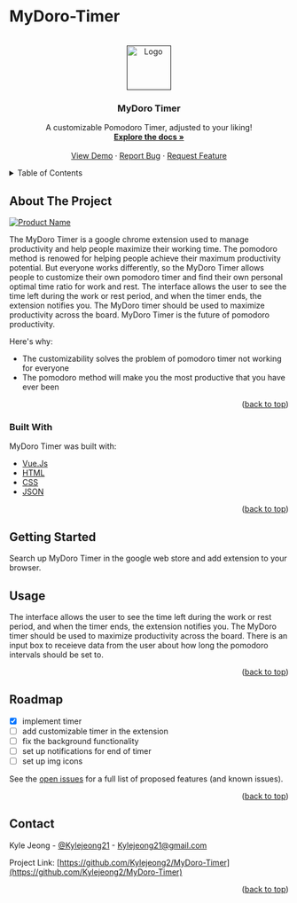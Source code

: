 # MyDoro-Timer
<div id="top"></div>
<!-- PROJECT LOGO -->
<br />
<div align="center">
  <a href="">
    <img src="images/logo.png" alt="Logo" width="80" height="80">
  </a>

  <h3 align="center">MyDoro Timer</h3>

  <p align="center">
    A customizable Pomodoro Timer, adjusted to your liking!
    <br />
    <a href="https://github.com/Kylejeong2/MyDoro-Timer"><strong>Explore the docs »</strong></a>
    <br />
    <br />
    <a href="https://github.com/Kylejeong2/MyDoro-Timer">View Demo</a>
    ·
    <a href="https://github.com/Kylejeong2/MyDoro-Timer/issues">Report Bug</a>
    ·
    <a href="https://github.com/Kylejeong2/MyDoro-Timer/issues">Request Feature</a>
  </p>
</div>


<!-- TABLE OF CONTENTS -->
<details>
  <summary>Table of Contents</summary>
  <ol>
    <li>
      <a href="#about-the-project">About The Project</a>
      <ul>
        <li><a href="#built-with">Built With</a></li>
      </ul>
    </li>
    <li>
      <a href="#getting-started">Getting Started</a>
      <ul>
        <li><a href="#prerequisites">Prerequisites</a></li>
        <li><a href="#installation">Installation</a></li>
      </ul>
    </li>
    <li><a href="#usage">Usage</a></li>
    <li><a href="#roadmap">Roadmap</a></li>
    <li><a href="#contact">Contact</a></li>
  </ol>
</details>



<!-- ABOUT THE PROJECT -->
## About The Project

[![Product Name][product-screenshot]](https://example.com)

The MyDoro Timer is a google chrome extension used to manage productivity and help people maximize their working time. The pomodoro method is renowed for helping people achieve their maximum productivity potential. But everyone works differently, so the MyDoro Timer allows people to customize their own pomodoro timer and find their own personal optimal time ratio for work and rest. 
The interface allows the user to see the time left during the work or rest period, and when the timer ends, the extension notifies you. The MyDoro timer should be used to maximize productivity across the board. MyDoro Timer is the future of pomodoro productivity. 


Here's why:
* The customizability solves the problem of pomodoro timer not working for everyone
* The pomodoro method will make you the most productive that you have ever been

<p align="right">(<a href="#top">back to top</a>)</p>


### Built With
MyDoro Timer was built with:

* [Vue.Js](https://vuejs.org/)
* [HTML](https://developer.mozilla.org/en-US/docs/Web/HTML)
* [CSS](https://developer.mozilla.org/en-US/docs/Web/CSS)
* [JSON](https://www.json.org/json-en.html)

<p align="right">(<a href="#top">back to top</a>)</p>



<!-- GETTING STARTED -->
## Getting Started

Search up MyDoro Timer in the google web store and add extension to your browser. 


<!-- USAGE EXAMPLES -->
## Usage

The interface allows the user to see the time left during the work or rest period, and when the timer ends, the extension notifies you. The MyDoro timer should be used to maximize productivity across the board. There is an input box to receieve data from the user about how long the pomodoro intervals should be set to. 

<p align="right">(<a href="#top">back to top</a>)</p>



<!-- ROADMAP -->
## Roadmap

- [x] implement timer
- [ ] add customizable timer in the extension
- [ ] fix the background functionality
- [ ] set up notifications for end of timer 
- [ ] set up img icons

See the [open issues](https://github.com/Kylejeong2/MyDoro-Timer/issues) for a full list of proposed features (and known issues).


<p align="right">(<a href="#top">back to top</a>)</p>


<!-- CONTACT -->
## Contact

Kyle Jeong - [@Kylejeong21](https://twitter.com/kylejeong21) - Kylejeong21@gmail.com

Project Link: [https://github.com/Kylejeong2/MyDoro-Timer](https://github.com/Kylejeong2/MyDoro-Timer)


<p align="right">(<a href="#top">back to top</a>)</p>


[stars-url]: https://github.com/Kylejeong2/MyDoro-Timer/stargazers
[linkedin-shield]: https://img.shields.io/badge/-LinkedIn-black.svg?style=for-the-badge&logo=linkedin&colorB=555
[linkedin-url]: https://www.linkedin.com/in/kyle-jeong-971445205/
[product-screenshot]: images/screenshot.png
